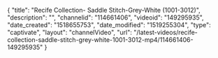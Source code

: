 {
    "title": "Recife Collection- Saddle Stitch-Grey-White (1001-3012)",
    "description": "",
    "channelid": "114661406",
    "videoid": "149295935",
    "date_created": "1518655753",
    "date_modified": "1519255304",
    "type": "captivate",
    "layout": "channelVideo",
    "url": "\/latest-videos\/recife-collection-saddle-stitch-grey-white-1001-3012-mp4\/114661406-149295935"
}